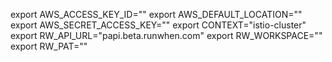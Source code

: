 export AWS_ACCESS_KEY_ID=""
export AWS_DEFAULT_LOCATION=""
export AWS_SECRET_ACCESS_KEY=""
export CONTEXT="istio-cluster"
export RW_API_URL="papi.beta.runwhen.com"
export RW_WORKSPACE=""
export RW_PAT=""